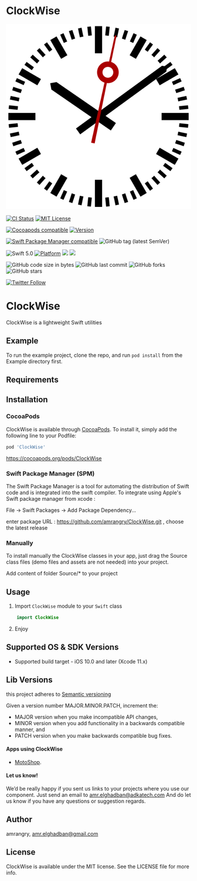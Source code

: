 
# ClockWise

<p align="center">
  <img src ="https://github.com/amrangry/ClockWise/blob/master/logo.png?raw=true"/>
</p>

[![CI Status](https://img.shields.io/travis/amrangry/ClockWise.svg?style=flat)](https://travis-ci.org/amrangry/ClockWise)
[![MIT License](http://img.shields.io/badge/license-MIT-blue.svg?style=flat-square)](https://github.com/amrangry/ClockWise/blob/master/LICENSE)

[![Cocoapods compatible](https://img.shields.io/badge/Cocoapods-compatible-brightgreen.svg)](https://cocoapods.org/pods/ClockWise) [![Version](https://img.shields.io/cocoapods/v/ClockWise.svg?style=flat)](https://cocoapods.org/pods/ClockWise)

[![Swift Package Manager compatible](https://img.shields.io/badge/Swift%20Package%20Manager-compatible-brightgreen.svg)](https://github.com/apple/swift-package-manager) ![GitHub tag (latest SemVer)](https://img.shields.io/github/v/tag/amrangry/ClockWise?sort=semver)

![Swift 5.0](https://img.shields.io/badge/Swift-5.0-orange.svg)
[![Platform](https://img.shields.io/cocoapods/p/ClockWise.svg?style=flat)](https://cocoapods.org/pods/ClockWise)
![](https://img.shields.io/badge/Platform-iOS-orange) <img src="https://img.shields.io/badge/minimum%20iOS%20version-10-red"> 

![GitHub code size in bytes](https://img.shields.io/github/languages/code-size/amrangry/ClockWise)
![GitHub last commit](https://img.shields.io/github/last-commit/amrangry/ClockWise)
![GitHub forks](https://img.shields.io/github/forks/amrangry/ClockWise?style=social)
![GitHub stars](https://img.shields.io/github/stars/amrangry/ClockWise?style=social)

[![Twitter Follow](https://img.shields.io/twitter/follow/amr_elghadban?style=social)](https://twitter.com/intent/follow?screen_name=amr_elghadban)



# ClockWise

ClockWise is a lightweight Swift utilities 


## Example

To run the example project, clone the repo, and run `pod install` from the Example directory first.

## Requirements

## Installation

### CocoaPods
ClockWise is available through [CocoaPods](https://cocoapods.org). To install
it, simply add the following line to your Podfile:

```ruby
pod 'ClockWise'
```
https://cocoapods.org/pods/ClockWise

### Swift Package Manager (SPM)
The Swift Package Manager is a tool for automating the distribution of Swift code and is integrated into the swift compiler. To integrate using Apple's Swift package manager from xcode :

File -> Swift Packages -> Add Package Dependency...

enter package URL : https://github.com/amrangry/ClockWise.git , choose the latest release

### Manually
To install manually the ClockWise classes in your app, just drag the Source class files (demo files and assets are not needed) into your project.

Add content of folder Source/* to your project

## Usage
1. Import `ClockWise` module to your `Swift` class
```swift
    import ClockWise
```
2. Enjoy

## Supported OS & SDK Versions

* Supported build target - iOS 10.0 and later (Xcode 11.x)

## Lib Versions

this project adheres to [Semantic versioning](https://semver.org/)

Given a version number MAJOR.MINOR.PATCH, increment the:

- MAJOR version when you make incompatible API changes,
- MINOR version when you add functionality in a backwards compatible manner, and
- PATCH version when you make backwards compatible bug fixes.

#### Apps using ClockWise

- [MotoShop](https://itunes.apple.com/ua/app/).

#### Let us know!

We’d be really happy if you sent us links to your projects where you use our component. Just send an email to amr.elghadban@adkatech.com And do let us know if you have any questions or suggestion regards.

## Author

amrangry, amr.elghadban@gmail.com

## License

ClockWise is available under the MIT license. See the LICENSE file for more info.

